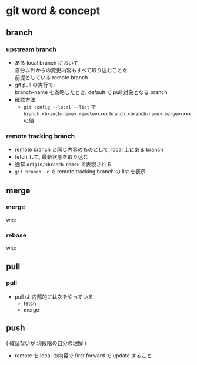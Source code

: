 
# git word & concept


## branch

### upstream branch

- ある local branch において,  
  自分以外からの変更内容もすべて取り込むことを  
  前提としている remote branch
- git pull の実行で,  
  branch-name を省略したとき, default で pull 対象となる branch
- 確認方法
  - `git config --local --list` で  
    `branch.<branch-name>.remote=xxxx`
    `branch.<branch-name>.merge=xxxx`
    の値


### remote tracking branch

- remote branch と同じ内容のものとして, local 上にある branch
- fetch して, 最新状態を取り込む
- 通常 `origin/<branch-name>` で表現される
- `git branch -r` で remote tracking branch の list を表示


## merge

### merge

wip:


### rebase

wip:


## pull

### pull

- pull は 内部的には次をやっている
  - fetch
  - merge


## push

( 確証ないが 現段階の自分の理解 )

- remote を local の内容で first forward で update すること




